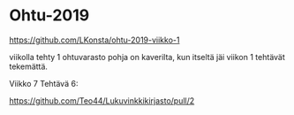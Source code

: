 # Ohtu-2019

https://github.com/LKonsta/ohtu-2019-viikko-1

viikolla tehty 1 ohtuvarasto pohja on kaverilta, kun itseltä jäi viikon 1 tehtävät tekemättä.

Viikko 7 Tehtävä 6:

https://github.com/Teo44/Lukuvinkkikirjasto/pull/2
